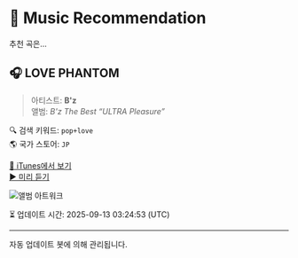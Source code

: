 
# 🎵 Music Recommendation

추천 곡은...

## 🎧 LOVE PHANTOM  
> 아티스트: **B'z**  
> 앨범: _B'z The Best “ULTRA Pleasure”_  

🔍 검색 키워드: `pop+love`  
🌎 국가 스토어: `JP`

[🔗 iTunes에서 보기](https://music.apple.com/jp/album/love-phantom/283000073?i=283000158&uo=4)  
[▶️ 미리 듣기](https://audio-ssl.itunes.apple.com/itunes-assets/AudioPreview124/v4/48/7d/19/487d192f-ae8f-18af-4126-80671fa0cd8a/mzaf_5936532717698931733.plus.aac.p.m4a)

![앨범 아트워크](https://is1-ssl.mzstatic.com/image/thumb/Music124/v4/c8/33/0f/c8330fd7-b55f-adf3-5eac-70785a8eee75/BMCV_8022.jpg/100x100bb.jpg)

⏳ 업데이트 시간: 2025-09-13 03:24:53 (UTC)

---
자동 업데이트 봇에 의해 관리됩니다.
